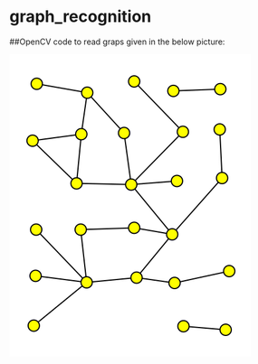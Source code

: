 # graph_recognition
##OpenCV code to read graps given in the below picture:

![alt text](https://github.com/sarthak7295/graph_recognition/blob/master/myfile.png)
